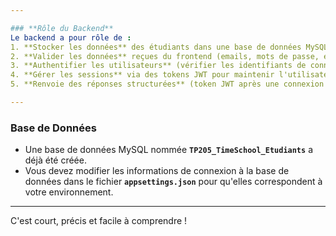```yaml
---

### **Rôle du Backend**
Le backend a pour rôle de :
1. **Stocker les données** des étudiants dans une base de données MySQL gérée avec Entity Framework Core.
2. **Valider les données** reçues du frontend (emails, mots de passe, etc.).
3. **Authentifier les utilisateurs** (vérifier les identifiants de connexion).
4. **Gérer les sessions** via des tokens JWT pour maintenir l'utilisateur connecté.
5. **Renvoie des réponses structurées** (token JWT après une connexion réussie ou message d'erreur en cas d'échec).

---
```


### **Base de Données**
- Une base de données MySQL nommée **`TP205_TimeSchool_Etudiants`** a déjà été créée.
- Vous devez modifier les informations de connexion à la base de données dans le fichier **`appsettings.json`** pour qu'elles correspondent à votre environnement.

---

C'est court, précis et facile à comprendre !